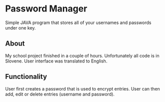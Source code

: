 # Password Manager
Simple JAVA program that stores all of your usernames and passwords under one key.

## About
My school project finished in a couple of hours.
Unfortunately all code is in Slovene. User interface was translated to English.

## Functionality
User first creates a password that is used to encrypt entries.
User can then add, edit or delete entries (username and password).

